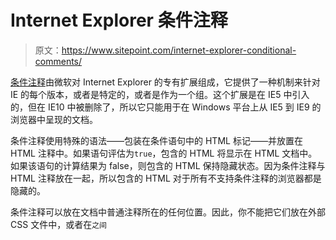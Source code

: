 # Internet Explorer 条件注释

> 原文：<https://www.sitepoint.com/internet-explorer-conditional-comments/>

[条件注释](http://msdn2.microsoft.com/en-us/library/ms537512.aspx)由微软对 Internet Explorer 的专有扩展组成，它提供了一种机制来针对 IE 的每个版本，或者是特定的，或者是作为一个组。这个扩展是在 IE5 中引入的，但在 IE10 中被删除了，所以它只能用于在 Windows 平台上从 IE5 到 IE9 的浏览器中呈现的文档。

条件注释使用特殊的语法——包装在条件语句中的 HTML 标记——并放置在 HTML 注释中。如果语句评估为`true`，包含的 HTML 将显示在 HTML 文档中。如果该语句的计算结果为 false，则包含的 HTML 保持隐藏状态。因为条件注释与 HTML 注释放在一起，所以包含的 HTML 对于所有不支持条件注释的浏览器都是隐藏的。

条件注释可以放在文档中普通注释所在的任何位置。因此，你不能把它们放在外部 CSS 文件中，或者在`之间`